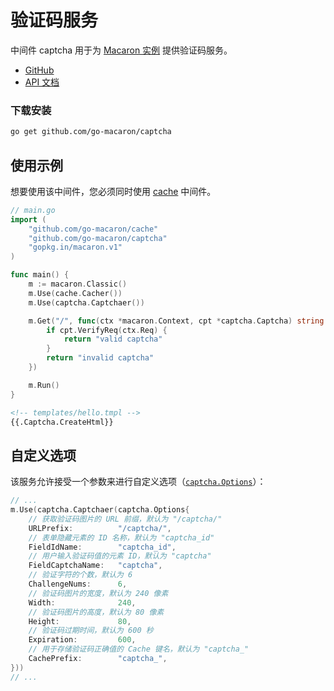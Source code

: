 # 验证码服务

中间件 captcha 用于为 [Macaron 实例](../core_concepts.md#macaron-shi-li) 提供验证码服务。

- [GitHub](https://github.com/go-macaron/captcha)
- [API 文档](https://gowalker.org/github.com/go-macaron/captcha)

### 下载安装

```sh
go get github.com/go-macaron/captcha
```

## 使用示例

想要使用该中间件，您必须同时使用 [cache](cache) 中间件。

```go
// main.go
import (
    "github.com/go-macaron/cache"
    "github.com/go-macaron/captcha"
    "gopkg.in/macaron.v1"
)

func main() {
    m := macaron.Classic()
    m.Use(cache.Cacher())
    m.Use(captcha.Captchaer())

    m.Get("/", func(ctx *macaron.Context, cpt *captcha.Captcha) string {
        if cpt.VerifyReq(ctx.Req) {
            return "valid captcha"
        }
        return "invalid captcha"
    })

    m.Run()
}
```

```html
<!-- templates/hello.tmpl -->
{{.Captcha.CreateHtml}}
```

## 自定义选项

该服务允许接受一个参数来进行自定义选项（[`captcha.Options`](https://gowalker.org/github.com/go-macaron/captcha#Options)）：

```go
// ...
m.Use(captcha.Captchaer(captcha.Options{
    // 获取验证码图片的 URL 前缀，默认为 "/captcha/"
    URLPrefix:			"/captcha/",
    // 表单隐藏元素的 ID 名称，默认为 "captcha_id"
    FieldIdName:		"captcha_id",
    // 用户输入验证码值的元素 ID，默认为 "captcha"
    FieldCaptchaName:	"captcha",
    // 验证字符的个数，默认为 6
    ChallengeNums:		6,
    // 验证码图片的宽度，默认为 240 像素
    Width:				240,
    // 验证码图片的高度，默认为 80 像素
    Height:				80,
    // 验证码过期时间，默认为 600 秒
    Expiration:			600,
    // 用于存储验证码正确值的 Cache 键名，默认为 "captcha_"
    CachePrefix:		"captcha_",
}))
// ...
```

